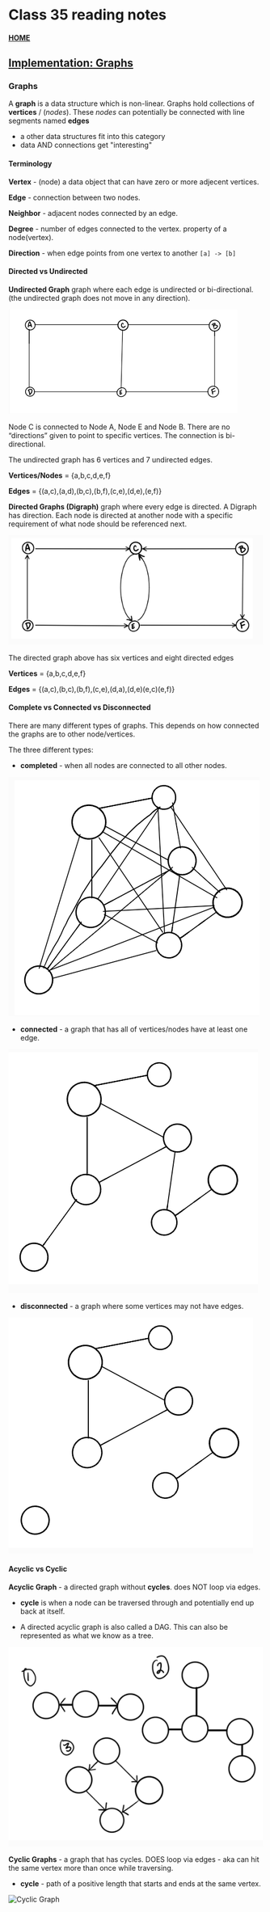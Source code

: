 # Class 35 reading notes

#### [HOME](https://cesarderio.github.io/reading-notes/)

## [Implementation: Graphs](https://codefellows.github.io/common_curriculum/data_structures_and_algorithms/Code_401/class-35/resources/graphs.html)

### **Graphs**

A **graph** is a data structure which is non-linear. Graphs hold collections of **vertices** / (*nodes*). These *nodes* can potentially be connected with line segments named **edges**

- a other data structures fit into this category
- data AND connections get "interesting"

#### Terminology

**Vertex** - (node) a data object that can have zero or more adjecent vertices.

**Edge** - connection between two nodes.

**Neighbor** - adjacent nodes connected by an edge.

**Degree** - number of edges connected to the vertex. property of a node(vertex).

**Direction** - when edge points from one vertex to another `[a] -> [b]`

#### Directed vs Undirected

**Undirected Graph** graph where each edge is undirected or bi-directional. (the undirected graph does not move in any direction).

![Example](../assets/UndirectedGraph.png)

Node C is connected to Node A, Node E and Node B. There are no “directions” given to point to specific vertices. The connection is bi-directional.

The undirected graph has 6 vertices and 7 undirected edges.

**Vertices/Nodes** = {a,b,c,d,e,f}

**Edges** = {(a,c),(a,d),(b,c),(b,f),(c,e),(d,e),(e,f)}

**Directed Graphs (Digraph)** graph where every edge is directed. A Digraph has direction. Each node is directed at another node with a specific requirement of what node should be referenced next.

![Example](../assets/directedGraph.png)

The directed graph above has six vertices and eight directed edges

**Vertices** = {a,b,c,d,e,f}

**Edges** = {(a,c),(b,c),(b,f),(c,e),(d,a),(d,e)(e,c)(e,f)}

#### Complete vs Connected vs Disconnected

There are many different types of graphs. This depends on how connected the graphs are to other node/vertices.

The three different types:

- **completed** - when all nodes are connected to all other nodes.

![Completed Graph](../assets/completeGraph.png)

- **connected** - a graph that has all of vertices/nodes have at least one edge.

![Connected Graph](../assets/connectedGraph.png)

- **disconnected** - a graph where some vertices may not have edges.

![Disconnected Graph](../assets/disconnectedGraph.png)

#### Acyclic vs Cyclic

**Acyclic Graph** - a directed graph without **cycles**. does NOT loop via edges.

- **cycle** is when a node can be traversed through and potentially end up back at itself.

- A directed acyclic graph is also called a DAG. This can also be represented as what we know as a tree.

![Acyclic Graph](../assets/AcyclicGraph.png)

**Cyclic Graphs** - a graph that has cycles. DOES loop via edges - aka can hit the same vertex more than once while traversing.

- **cycle** - path of a positive length that starts and ends at the same vertex.

![Cyclic Graph](../assets/)
